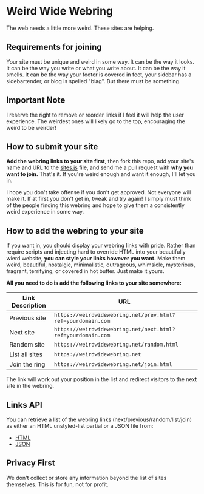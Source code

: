 # Weird Wide Webring
The web needs a little more weird. These sites are helping.

## Requirements for joining

Your site must be unique and weird in some way. It can be the way it looks. It can be the way you write or what you write about. It can be the way it smells. It can be the way your footer is covered in feet, your sidebar has a sidebartender, or blog is spelled "blag". But there must be something. 


## Important Note

I reserve the right to remove or reorder links if I feel it will help the user experience. The weirdest ones will likely go to the top, encouraging the weird to be weirder!


## How to submit your site

**Add the webring links to your site first**, then fork this repo, add your site's name and URL to the [sites.js](https://github.com/jackmcdade/weird-wide-webring/blob/master/sites.js) file, and send me a pull request with **why you want to join.** That's it. If you're weird enough and want it enough, I'll let you in. 

I hope you don't take offense if you don't get approved. Not everyone will make it. If at first you don't get in, tweak and try again! I simply must think of the people finding this webring and hope to give them a consistently weird experience in some way.

## How to add the webring to your site

If you want in, you should display your webring links with pride. Rather than require scripts and injecting hard to override HTML into your beautifully wierd website, **you can style your links however you want.** Make them weird, beautiful, nostalgic, minimalistic, outrageous, whimsicle, mysterious, fragrant, terrifying, or covered in hot butter. Just make it yours.

**All you need to do is add the following links to your site somewhere:**

| Link Description | URL |
|---|---|
| Previous site | `https://weirdwidewebring.net/prev.html?ref=yourdomain.com` |
| Next site | `https://weirdwidewebring.net/next.html?ref=yourdomain.com` |
| Random site | `https://weirdwidewebring.net/random.html` |
| List all sites | `https://weirdwidewebring.net` |
| Join the ring | `https://weirdwidewebring.net/join.html` |

The link will work out your position in the list and redirect visitors to the next site in the webring.

## Links API

You can retrieve a list of the webring links (next/previous/random/list/join) as either an HTML unstyled-list partial or a JSON file from:

* [HTML](https://weirdwidewebring.net/links.html)
* [JSON](https://weirdwidewebring.net/links.json)

## Privacy First

We don't collect or store any information beyond the list of sites themselves. This is for fun, not for profit.
